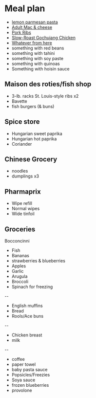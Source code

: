 # Meal plan

- [lemon parmesan pasta](https://www.bonappetit.com/recipe/pasta-with-brown-butter-whole-lemon-and-parmesan)
- [Adult Mac & cheese](https://www.bonappetit.com/recipe/adult-mac-and-cheese)
- [Pork Ribs](https://www.bonappetit.com/recipe/five-spice-pork-ribs)
- [Slow-Roast Gochujang Chicken](https://www.bonappetit.com/recipe/slow-roast-gochujang-chicken)
- [Whatever from here](https://www.bonappetit.com/story/yia-vang-hmong-cuisine)
- something with red beans
- something with tahini
- something with soy paste
- something with quinoas
- Something with hoisin sauce

## Maison des roties/fish shop

- 3-lb. racks St. Louis-style ribs x2
- Bavette
- fish burgers (& buns)

## Spice store

- Hungarian sweet paprika
- Hungarian hot paprika
- Coriander

## Chinese Grocery

- noodles
- dumplings x3

## Pharmaprix

- Wipe refill
- Normal wipes
- Wide tinfoil

## Groceries

Bocconcinni


- Fish
- Bananas
- strawberries & blueberries
- Apples
- Garlic
- Arugula
- Broccoli
- Spinach for freezing

--

- English muffins
- Bread
- Rools/Ace buns

--

- Chicken breast
- milk

--

- coffee
- paper towel
- baby pasta sauce
- Popsicles/Freezies
- Soya sauce
- frozen blueberries
- provolone
